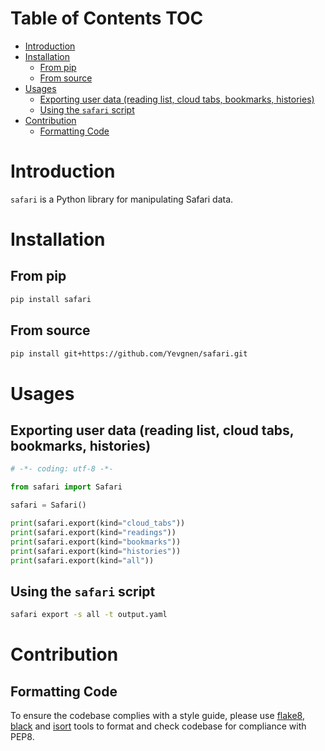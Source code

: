 # Table of Contents <span class="tag" tag-name="TOC"><span class="smallcaps">TOC</span></span>

-   [Introduction](#introduction)
-   [Installation](#installation)
    -   [From pip](#from-pip)
    -   [From source](#from-source)
-   [Usages](#usages)
    -   [Exporting user data (reading list, cloud tabs, bookmarks, histories)](#exporting-user-data-reading-list-cloud-tabs-bookmarks-histories)
    -   [Using the `safari` script](#using-the-safari-script)
-   [Contribution](#contribution)
    -   [Formatting Code](#formatting-code)

# Introduction

`safari` is a Python library for manipulating Safari data.

# Installation

## From pip

``` bash
pip install safari
```

## From source

``` bash
pip install git+https://github.com/Yevgnen/safari.git
```

# Usages

## Exporting user data (reading list, cloud tabs, bookmarks, histories)

``` Python
# -*- coding: utf-8 -*-

from safari import Safari

safari = Safari()

print(safari.export(kind="cloud_tabs"))
print(safari.export(kind="readings"))
print(safari.export(kind="bookmarks"))
print(safari.export(kind="histories"))
print(safari.export(kind="all"))
```

## Using the `safari` script

``` bash
safari export -s all -t output.yaml
```

# Contribution

## Formatting Code

To ensure the codebase complies with a style guide, please use [flake8](https://github.com/PyCQA/flake8), [black](https://github.com/psf/black) and [isort](https://github.com/PyCQA/isort) tools to format and check codebase for compliance with PEP8.
